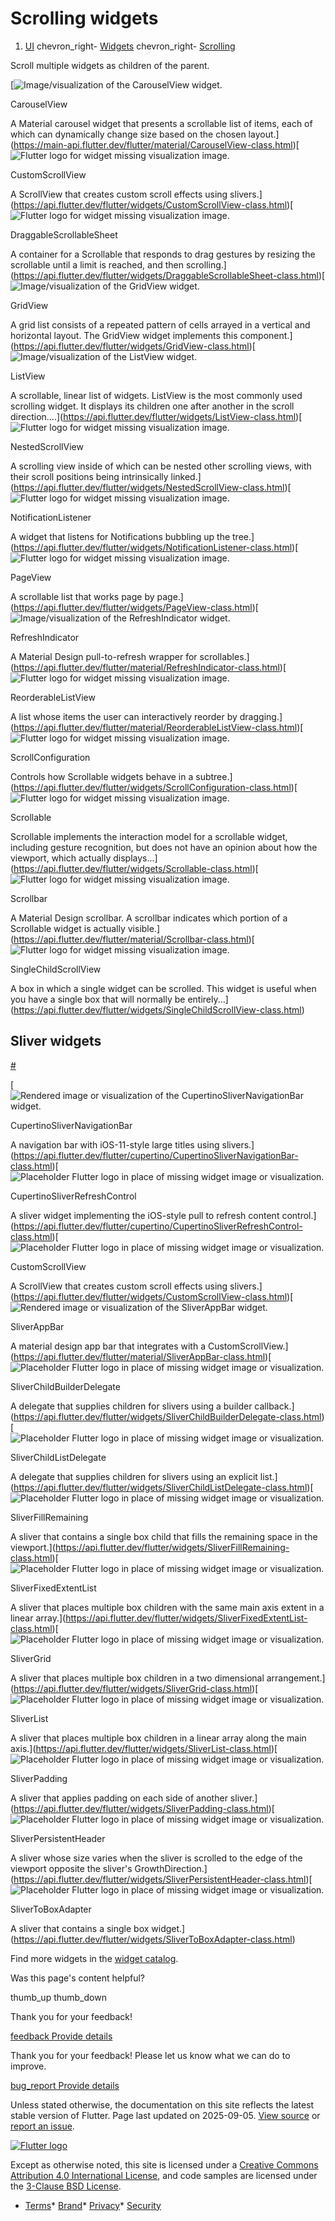 Scrolling widgets
=================

1. [UI](/ui) chevron\_right- [Widgets](/ui/widgets) chevron\_right- [Scrolling](/ui/widgets/scrolling)

Scroll multiple widgets as children of the parent.

[![Image/visualization of the CarouselView widget.](/assets/images/docs/widget-catalog/material-carousel.png)

CarouselView

A Material carousel widget that presents a scrollable list of items, each of which can dynamically change size based on the chosen layout.](https://main-api.flutter.dev/flutter/material/CarouselView-class.html)[![Flutter logo for widget missing visualization image.](/assets/images/docs/catalog-widget-placeholder.png)

CustomScrollView

A ScrollView that creates custom scroll effects using slivers.](https://api.flutter.dev/flutter/widgets/CustomScrollView-class.html)[![Flutter logo for widget missing visualization image.](/assets/images/docs/catalog-widget-placeholder.png)

DraggableScrollableSheet

A container for a Scrollable that responds to drag gestures by resizing the scrollable until a limit is reached, and then scrolling.](https://api.flutter.dev/flutter/widgets/DraggableScrollableSheet-class.html)[![Image/visualization of the GridView widget.](/assets/images/docs/widget-catalog/material-grid-view.png)

GridView

A grid list consists of a repeated pattern of cells arrayed in a vertical and horizontal layout. The GridView widget implements this component.](https://api.flutter.dev/flutter/widgets/GridView-class.html)[![Image/visualization of the ListView widget.](/assets/images/docs/widget-catalog/material-list-tile.png)

ListView

A scrollable, linear list of widgets. ListView is the most commonly used scrolling widget. It displays its children one after another in the scroll direction....](https://api.flutter.dev/flutter/widgets/ListView-class.html)[![Flutter logo for widget missing visualization image.](/assets/images/docs/catalog-widget-placeholder.png)

NestedScrollView

A scrolling view inside of which can be nested other scrolling views, with their scroll positions being intrinsically linked.](https://api.flutter.dev/flutter/widgets/NestedScrollView-class.html)[![Flutter logo for widget missing visualization image.](/assets/images/docs/catalog-widget-placeholder.png)

NotificationListener

A widget that listens for Notifications bubbling up the tree.](https://api.flutter.dev/flutter/widgets/NotificationListener-class.html)[![Flutter logo for widget missing visualization image.](/assets/images/docs/catalog-widget-placeholder.png)

PageView

A scrollable list that works page by page.](https://api.flutter.dev/flutter/widgets/PageView-class.html)[![Image/visualization of the RefreshIndicator widget.](https://storage.googleapis.com/material-design/publish/material_v_12/assets/0B7WCemMG6e0VS2kzSmZwNnNKQVk/patterns-swipe-to-refresh.png)

RefreshIndicator

A Material Design pull-to-refresh wrapper for scrollables.](https://api.flutter.dev/flutter/material/RefreshIndicator-class.html)[![Flutter logo for widget missing visualization image.](/assets/images/docs/catalog-widget-placeholder.png)

ReorderableListView

A list whose items the user can interactively reorder by dragging.](https://api.flutter.dev/flutter/material/ReorderableListView-class.html)[![Flutter logo for widget missing visualization image.](/assets/images/docs/catalog-widget-placeholder.png)

ScrollConfiguration

Controls how Scrollable widgets behave in a subtree.](https://api.flutter.dev/flutter/widgets/ScrollConfiguration-class.html)[![Flutter logo for widget missing visualization image.](/assets/images/docs/catalog-widget-placeholder.png)

Scrollable

Scrollable implements the interaction model for a scrollable widget, including gesture recognition, but does not have an opinion about how the viewport, which actually displays...](https://api.flutter.dev/flutter/widgets/Scrollable-class.html)[![Flutter logo for widget missing visualization image.](/assets/images/docs/catalog-widget-placeholder.png)

Scrollbar

A Material Design scrollbar. A scrollbar indicates which portion of a Scrollable widget is actually visible.](https://api.flutter.dev/flutter/material/Scrollbar-class.html)[![Flutter logo for widget missing visualization image.](/assets/images/docs/catalog-widget-placeholder.png)

SingleChildScrollView

A box in which a single widget can be scrolled. This widget is useful when you have a single box that will normally be entirely...](https://api.flutter.dev/flutter/widgets/SingleChildScrollView-class.html)

Sliver widgets
--------------

[#](#sliver-widgets)

[![Rendered image or visualization of the CupertinoSliverNavigationBar widget.](/assets/images/docs/widget-catalog/cupertino-sliver-navigation-bar.png)

CupertinoSliverNavigationBar

A navigation bar with iOS-11-style large titles using slivers.](https://api.flutter.dev/flutter/cupertino/CupertinoSliverNavigationBar-class.html)[![Placeholder Flutter logo in place of missing widget image or visualization.](/assets/images/docs/catalog-widget-placeholder.png)

CupertinoSliverRefreshControl

A sliver widget implementing the iOS-style pull to refresh content control.](https://api.flutter.dev/flutter/cupertino/CupertinoSliverRefreshControl-class.html)[![Placeholder Flutter logo in place of missing widget image or visualization.](/assets/images/docs/catalog-widget-placeholder.png)

CustomScrollView

A ScrollView that creates custom scroll effects using slivers.](https://api.flutter.dev/flutter/widgets/CustomScrollView-class.html)[![Rendered image or visualization of the SliverAppBar widget.](/assets/images/docs/widget-catalog/material-app-bar.png)

SliverAppBar

A material design app bar that integrates with a CustomScrollView.](https://api.flutter.dev/flutter/material/SliverAppBar-class.html)[![Placeholder Flutter logo in place of missing widget image or visualization.](/assets/images/docs/catalog-widget-placeholder.png)

SliverChildBuilderDelegate

A delegate that supplies children for slivers using a builder callback.](https://api.flutter.dev/flutter/widgets/SliverChildBuilderDelegate-class.html)[![Placeholder Flutter logo in place of missing widget image or visualization.](/assets/images/docs/catalog-widget-placeholder.png)

SliverChildListDelegate

A delegate that supplies children for slivers using an explicit list.](https://api.flutter.dev/flutter/widgets/SliverChildListDelegate-class.html)[![Placeholder Flutter logo in place of missing widget image or visualization.](/assets/images/docs/catalog-widget-placeholder.png)

SliverFillRemaining

A sliver that contains a single box child that fills the remaining space in the viewport.](https://api.flutter.dev/flutter/widgets/SliverFillRemaining-class.html)[![Placeholder Flutter logo in place of missing widget image or visualization.](/assets/images/docs/catalog-widget-placeholder.png)

SliverFixedExtentList

A sliver that places multiple box children with the same main axis extent in a linear array.](https://api.flutter.dev/flutter/widgets/SliverFixedExtentList-class.html)[![Placeholder Flutter logo in place of missing widget image or visualization.](/assets/images/docs/catalog-widget-placeholder.png)

SliverGrid

A sliver that places multiple box children in a two dimensional arrangement.](https://api.flutter.dev/flutter/widgets/SliverGrid-class.html)[![Placeholder Flutter logo in place of missing widget image or visualization.](/assets/images/docs/catalog-widget-placeholder.png)

SliverList

A sliver that places multiple box children in a linear array along the main axis.](https://api.flutter.dev/flutter/widgets/SliverList-class.html)[![Placeholder Flutter logo in place of missing widget image or visualization.](/assets/images/docs/catalog-widget-placeholder.png)

SliverPadding

A sliver that applies padding on each side of another sliver.](https://api.flutter.dev/flutter/widgets/SliverPadding-class.html)[![Placeholder Flutter logo in place of missing widget image or visualization.](/assets/images/docs/catalog-widget-placeholder.png)

SliverPersistentHeader

A sliver whose size varies when the sliver is scrolled to the edge of the viewport opposite the sliver's GrowthDirection.](https://api.flutter.dev/flutter/widgets/SliverPersistentHeader-class.html)[![Placeholder Flutter logo in place of missing widget image or visualization.](/assets/images/docs/catalog-widget-placeholder.png)

SliverToBoxAdapter

A sliver that contains a single box widget.](https://api.flutter.dev/flutter/widgets/SliverToBoxAdapter-class.html)

Find more widgets in the [widget catalog](/ui/widgets).

Was this page's content helpful?

thumb\_up thumb\_down

Thank you for your feedback!

 [feedback Provide details](https://github.com/flutter/website/issues/new?template=1_page_issue.yml&&page-url=https://docs.flutter.dev/ui/widgets/scrolling/&page-source=https://github.com/flutter/website/tree/main/src/content/ui/widgets/scrolling.md)

Thank you for your feedback! Please let us know what we can do to improve.

 [bug\_report Provide details](https://github.com/flutter/website/issues/new?template=1_page_issue.yml&&page-url=https://docs.flutter.dev/ui/widgets/scrolling/&page-source=https://github.com/flutter/website/tree/main/src/content/ui/widgets/scrolling.md)

Unless stated otherwise, the documentation on this site reflects the latest stable version of Flutter. Page last updated on 2025-09-05. [View source](https://github.com/flutter/website/tree/main/src/content/ui/widgets/scrolling.md) or [report an issue](https://github.com/flutter/website/issues/new?template=1_page_issue.yml&&page-url=https://docs.flutter.dev/ui/widgets/scrolling/&page-source=https://github.com/flutter/website/tree/main/src/content/ui/widgets/scrolling.md "Report an issue with this page").

[![Flutter logo](/assets/images/branding/flutter/logo+text/horizontal/white.svg)](https://flutter.dev)

Except as otherwise noted, this site is licensed under a [Creative Commons Attribution 4.0 International License](https://creativecommons.org/licenses/by/4.0/), and code samples are licensed under the [3-Clause BSD License](https://opensource.org/licenses/BSD-3-Clause).

* [Terms](/tos "Terms of use")* [Brand](/brand "Brand usage guidelines")* [Privacy](https://policies.google.com/privacy "Privacy policy")* [Security](/security "Security philosophy and practices")

   
